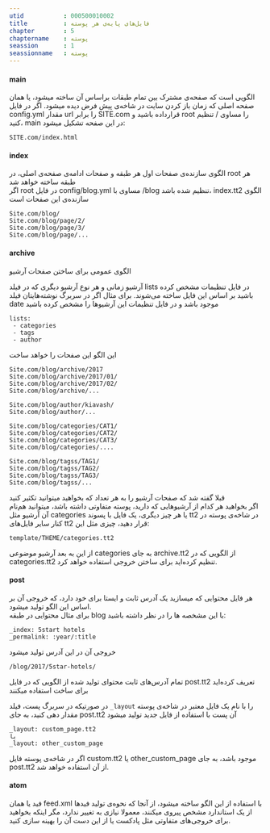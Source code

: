 ```yaml
---
utid           : 000500010002
title          : فایل‌های پایه‌ی هر پوسته
chapter        : 5
chaptername    : پوسته
seassion       : 1
seassionname   : پوسته
---
```



<h4>main</h4>

<p>الگویی است که صفحه‌ی مشترک بین تمام طبقات براساس آن ساخته میشود، یا همان صفحه اصلی که زمان باز کردن سایت در شاخه‌ی پیش فرض دیده میشود.
اگر در فایل config.yml مقدار url را برابر SITE.com قرارداده باشید و root را مساوی / تنظیم کنید، main در این صفحه تشکیل میشود:</p>

<pre><code>SITE.com/index.html
</code></pre>

<h4>index</h4>

<p>الگوی سازنده‌ی صفحات اول هر طبقه و صفحات ادامه‌ی صفحه‌ی اصلی، در root هر طبقه ساخته خواهد شد <br />
اگر root در فایل
    config/blog.yml
مساوی با
    /blog
تنظیم شده باشد، index.tt2 الگوی سازنده‌ی این صفحات است</p>

<pre><code>Site.com/blog/
Site.com/blog/page/2/
Site.com/blog/page/3/
Site.com/blog/page/...
</code></pre>

<h4>archive</h4>

<p>الگوی عمومی برای ساختن صفحات آرشیو</p>

<p>آرشیو زمانی و هر نوع آرشیو دیگری که در فیلد lists در فایل تنظیمات مشخص کرده باشید بر اساس این فایل ساخته می‌شوند.
برای مثال اگر در سربرگ نوشته‌هایتان فیلد date موجود باشد و در فایل تنظیمات این آرشیو‌ها را مشخص کرده باشید</p>

<pre><code>lists:
 - categories
 - tags
 - author
</code></pre>

<p>این الگو این صفحات را خواهد ساخت</p>

<pre><code>Site.com/blog/archive/2017
Site.com/blog/archive/2017/01/
Site.com/blog/archive/2017/02/
Site.com/blog/archive/...

Site.com/blog/author/kiavash/
Site.com/blog/author/...

Site.com/blog/categories/CAT1/
Site.com/blog/categories/CAT2/
Site.com/blog/categories/CAT3/
Site.com/blog/categories/....

Site.com/blog/tagss/TAG1/
Site.com/blog/tagss/TAG2/
Site.com/blog/tagss/TAG3/
Site.com/blog/tagss/...
</code></pre>

<p>قبلا گفته شد که صفحات آرشیو را به هر تعداد که بخواهید میتوانید تکثیر کنید <br />
اگر بخواهید هر کدام از آرشیو‌هایی که دارید، پوسته متفاوتی داشته باشد، میتوانید هم‌نام آن آرشیو مثل categories یا هر چیز دیگری، یک فایل با پسوند tt2 در شاخه‌ی پوسته در کنار سایر فایل‌های tt2 قرار دهید، چیزی مثل این:</p>

<pre><code>template/THEME/categories.tt2
</code></pre>

<p>از این به بعد آرشیو موضوعی categories به جای archive.tt2 از الگویی که در categories.tt2 تنظیم کرده‌اید برای ساختن خروجی استفاده خواهد کرد.</p>

<h4>post</h4>

<p>هر فایل محتوایی که میسازید یک آدرس ثابت و ایستا برای خود دارد، که خروجی آن بر اساس این الگو تولید میشود. <br />
برای مثال محتوایی در طبقه blog با این مشخصه ها را در نظر داشته باشید:</p>

<pre><code>_index: 5start hotels
_permalink: :year/:title
</code></pre>

<p>خروجی آن در این آدرس تولید میشود</p>

<pre><code>/blog/2017/5star-hotels/
</code></pre>

<p>تمام آدرس‌های ثابت محتوای تولید شده از الگویی که در فایل post.tt2 تعریف کرده‌اید برای ساخت استفاده میکنند</p>

<p>در صورتیکه در سربرگ پست، فیلد <code>_layout</code> را با نام یک فایل معتبر در شاخه‌ی پوسته مقدار دهی کنید، به جای post.tt2 آن پست با استفاده از فایل جدید تولید میشود</p>

<pre><code>_layout: custom_page.tt2
یا
_layout: other_custom_page
</code></pre>

<p>اگر در شاخه‌ی پوسته فایل custom.tt2 یا other_custom_page موجود باشد، به جای post.tt2 از آن استفاده خواهد شد.  </p>

<h4>atom</h4>

<p>فید یا همان feed.xml با استفاده از این الگو ساخته میشود، از آنجا که نحوه‌ی تولید فیدها از یک استاندارد مشخص پیروی میکنند، معمولا نیازی به تغییر ندارد، مگر اینکه بخواهید برای خروجی‌های متفاوتی مثل پادکست یا از این دست آن را بهینه سازی کنید.</p>

